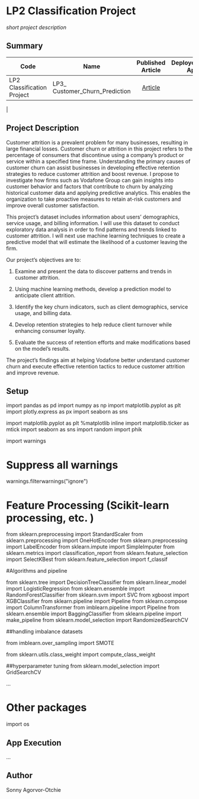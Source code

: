 # LP2 Classification Project 
*short project description*

## Summary
| Code      | Name        | Published Article |  Deployed App |
|-----------|-------------|:-------------:|------:|
| LP2 Classification Project | LP3_ Customer_Churn_Prediction| [Article](https://medium.com/@otchie.sonny/maximizing-customer-retention-a-churn-prediction-analysis-for-vodafone-group-ee561f98a4cd) | []() |
|  
## Project Description
Customer attrition is a prevalent problem for many businesses, resulting in large financial losses. Customer churn or attrition in this project refers to the percentage of consumers that discontinue using a company’s product or service within a specified time frame. Understanding the primary causes of customer churn can assist businesses in developing effective retention strategies to reduce customer attrition and boost revenue. I propose to investigate how firms such as Vodafone Group can gain insights into customer behavior and factors that contribute to churn by analyzing historical customer data and applying predictive analytics. This enables the organization to take proactive measures to retain at-risk customers and improve overall customer satisfaction.

This project’s dataset includes information about users’ demographics, service usage, and billing information. I will use this dataset to conduct exploratory data analysis in order to find patterns and trends linked to customer attrition. I will next use machine learning techniques to create a predictive model that will estimate the likelihood of a customer leaving the firm.

Our project’s objectives are to:

1. Examine and present the data to discover patterns and trends in customer attrition.

2. Using machine learning methods, develop a prediction model to anticipate client attrition.

3. Identify the key churn indicators, such as client demographics, service usage, and billing data.

4. Develop retention strategies to help reduce client turnover while enhancing consumer loyalty.

5. Evaluate the success of retention efforts and make modifications based on the model’s results.

The project’s findings aim at helping Vodafone better understand customer churn and execute effective retention tactics to reduce customer attrition and improve revenue.

## Setup
import pandas as pd
import numpy as np
import matplotlib.pyplot as plt
import plotly.express as px
import seaborn as sns 

import matplotlib.pyplot as plt 
%matplotlib inline
import matplotlib.ticker as mtick
import seaborn as sns 
import random
import phik

import warnings

# Suppress all warnings
warnings.filterwarnings("ignore")

# Feature Processing (Scikit-learn processing, etc. )
from sklearn.preprocessing import StandardScaler
from sklearn.preprocessing import OneHotEncoder
from sklearn.preprocessing import LabelEncoder
from sklearn.impute import SimpleImputer
from sklearn.metrics import classification_report
from sklearn.feature_selection import SelectKBest
from sklearn.feature_selection import f_classif

#Algorithms and pipeline

from sklearn.tree import DecisionTreeClassifier
from sklearn.linear_model import LogisticRegression
from sklearn.ensemble import RandomForestClassifier
from sklearn.svm import SVC
from xgboost import XGBClassifier
from sklearn.pipeline import Pipeline
from sklearn.compose import ColumnTransformer 
from imblearn.pipeline import Pipeline
from sklearn.ensemble import BaggingClassifier
from sklearn.pipeline import make_pipeline
from sklearn.model_selection import RandomizedSearchCV

##handling imbalance datasets

from imblearn.over_sampling import SMOTE

from sklearn.utils.class_weight import compute_class_weight

##hyperparameter tuning
from sklearn.model_selection import GridSearchCV


...

# Other packages
import os

## App Execution
...

## Author
Sonny Agorvor-Otchie 


